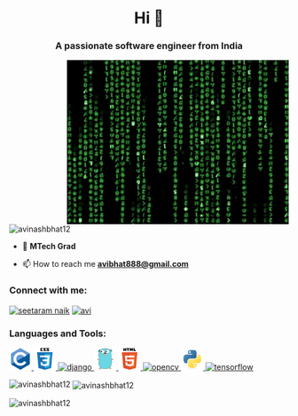 
<h1 align="center">Hi 👋</h1>
<h3 align="center">A passionate software engineer from India</h3>
<img align="right"  width="400" src="https://github.com/Avinashbhat12/Avinashbhat12/blob/main/9ynmFP.gif"/>

<p align="left"> <img src="https://komarev.com/ghpvc/?username=avinashbhat12&label=Profile%20views&color=0e75b6&style=flat" alt="avinashbhat12" /> </p>

- 🌱 **MTech Grad**

- 📫 How to reach me **avibhat888@gmail.com**

<h3 align="left">Connect with me:</h3>
<p align="left">
<a href="https://www.linkedin.com/in/avinash-bhat-b86558255/" target="blank"><img align="center" src="https://raw.githubusercontent.com/rahuldkjain/github-profile-readme-generator/master/src/images/icons/Social/linked-in-alt.svg" alt="seetaram naik" height="40" width="50" /></a>
<a href="https://instagram.com/avinash_bhat_115" target="blank"><img align="center" src="https://raw.githubusercontent.com/rahuldkjain/github-profile-readme-generator/master/src/images/icons/Social/instagram.svg" alt="avi" height="40" width="50" /></a>
</p>

<h3 align="left">Languages and Tools:</h3>
<p align="left"> <a href="https://www.cprogramming.com/" target="_blank" rel="noreferrer"> <img src="https://raw.githubusercontent.com/devicons/devicon/master/icons/c/c-original.svg" alt="c" width="40" height="40"/> </a> <a href="https://www.w3schools.com/css/" target="_blank" rel="noreferrer"> <img src="https://raw.githubusercontent.com/devicons/devicon/master/icons/css3/css3-original-wordmark.svg" alt="css3" width="40" height="40"/> </a> <a href="https://www.djangoproject.com/" target="_blank" rel="noreferrer"> <img src="https://cdn.worldvectorlogo.com/logos/django.svg" alt="django" width="40" height="40"/> </a> <a href="https://golang.org" target="_blank" rel="noreferrer"> <img src="https://raw.githubusercontent.com/devicons/devicon/master/icons/go/go-original.svg" alt="go" width="40" height="40"/> </a> <a href="https://www.w3.org/html/" target="_blank" rel="noreferrer"> <img src="https://raw.githubusercontent.com/devicons/devicon/master/icons/html5/html5-original-wordmark.svg" alt="html5" width="40" height="40"/> </a> <a href="https://opencv.org/" target="_blank" rel="noreferrer"> <img src="https://www.vectorlogo.zone/logos/opencv/opencv-icon.svg" alt="opencv" width="40" height="40"/> </a> <a href="https://www.python.org" target="_blank" rel="noreferrer"> <img src="https://raw.githubusercontent.com/devicons/devicon/master/icons/python/python-original.svg" alt="python" width="40" height="40"/> </a> <a href="https://www.tensorflow.org" target="_blank" rel="noreferrer"> <img src="https://www.vectorlogo.zone/logos/tensorflow/tensorflow-icon.svg" alt="tensorflow" width="40" height="40"/> </a> </p>

<p><img align="left" src="https://github-readme-stats.vercel.app/api/top-langs?username=avinashbhat12&show_icons=true&locale=en&layout=compact" alt="avinashbhat12" /></p>

<p>&nbsp;<img align="center" src="https://github-readme-stats.vercel.app/api?username=avinashbhat12&show_icons=true&locale=en" alt="avinashbhat12" /></p>

<p><img align="center" src="https://github-readme-streak-stats.herokuapp.com/?user=avinashbhat12&" alt="avinashbhat12" /></p>

